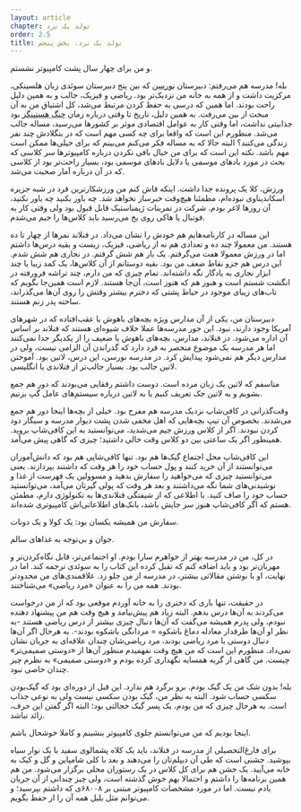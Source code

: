 ```yaml
---
layout: article
chapter: تولد یک نرد
order: 2.5
title: تولد یک نرد، بخش پنجم
---
```



و من برای چهار سال پشت کامپیوتر نشستم. 

بله!‌ مدرسه هم می‌رفتم: دبیرستان <abbr title=" Norssen">نورسن</abbr > که بین پنج دبیرستان سوئدی زبان هلسینکی، مرکزیت داشت و از همه به خانه من نزدیک‌تر بود. ریاضی و فیزیک، جالب و به همین دلیل راحت بودند. اما همین که درسی به حفظ کردن مرتبط می‌شد، کل اشتیاق من به آن مبحث از بین می‌رفت. به همین دلیل، تاریخ تا وقتی درباره زمان <abbr title=" Battle of Hastings">جنگ هستینگز</abbr > بود جذابیتی نداشت، اما وقتی کار به عوامل اقتصادی موثر بر کشورها می‌رسید، مساله جالب می‌شد. منظورم این است که واقعا برای چه کسی مهم است که در بنگلادش چند نفر زندگی می‌کنند؟ البته حالا که به مساله فکر می‌کنم می‌بینم که برای خیلی‌ها ممکن است مهم باشد. نکته این است که برای من خیال بافی نکردن درباره کامپیوترها سر کلاسی که بحث در مورد بادهای موسمی یا دلایل بادهای موسمی بود، بسیار راحت‌تر بود از کلاسی که در آن درباره آمار صحبت می‌شد.

ورزش، کلا یک پرونده جدا داشت. اینکه فاش کنم من ورزشکارترین  فرد در شبه جزیره اسکاندیناوی نبوده‌ام، مطمئنا هیچ‌وقت خبرساز نخواهد شد. چه باور بکنید چه باور نکنید، آن روزها لاغر بودم. شرکت در تمرینات ژیمناستیک قابل قبول بود ولی وقتی کار به فوتبال یا هاکی روی یخ می‌رسید باید کلاس‌ها را جیم‌ می‌شدم. 

این مساله در کارنامه‌هایم هم خودش را نشان می‌داد. در فنلاند نمر‌ها از چهار تا ده هستند. من معمولا چند ده و تعدادی هم نه از ریاضی، فیزیک، زیست و بقیه درس‌ها داشتم اما در ورزش معمولا هفت می‌گرفتم. یک بار هم شش گرفتم. در نجاری هم شش شدم. این درس هم جزو نقاط ضعف من بود. بقیه دوستانم از آن کلاس‌ها، یک کمد زیبا یا چند ابزار نجاری به یادگار نگه‌ داشته‌اند. تمام چیزی که من دارم، چند تراشه فرورفته در انگشت شستم است و هنوز هم که هنوز است، آن‌جا هستند. لازم است همین‌جا بگویم که تاب‌های زیبای موجود در حیاط پشتی که دخترم بیشتر وقتش را روی آن‌ها می‌گذراند، ساخته پدر زنم هستند. 

دبیرستان من، یکی از آن مدارس ويژه بچه‌های باهوش یا عقب‌افتاده که در شهرهای آمریکا وجود دارند، نبود. این جور مدرسه‌ها عملا خلاف شیوه‌ای هستند که فنلاند بر اساس آن اداره می‌شود. در فنلاند، مدارس، بچه‌های باهوش یا ضعیف را از یکدیگر جدا نمی‌کنند اما هر مدرسه یک موضوع منحصر به فرد دارد که گذراندن آن الزامی نیست، ولی در مدارس دیگر هم نمی‌شود پیدایش کرد. در مدرسه نورسن، این درس، لاتین بود. آموختن لاتین جالب بود. بسیار جالب‌تر از فنلاندی یا انگلیسی. 

متاسفم که لاتین یک زبان مرده است. دوست داشتم رفقایی می‌بودند که دور هم جمع بشویم و به لاتین جک تعریف کنیم یا به لاتین درباره سیستم‌های عامل گپ بزنیم. 

وقت‌گذرانی در کافی‌شاپ نزدیک مدرسه هم مفرح بود. خیلی از بچه‌ها اینجا دور هم جمع می‌شدند. بخصوص آن‌ تیپ‌ بچه‌هایی که اهل مخفی شدن پشت دیوار مدرسه و سیگار دود کردن نبودند. اگر از کلاس ورزش جیم می‌شدید، می‌توانستید به این کافی‌شاپ بروید. همینطور اگر یک ساعتی بین دو کلاس وقت خالی داشتید؛ چیزی که گاهی پیش می‌آمد. 

این کافی‌شاپ محل اجتماع گیک‌ها هم بود. تنها کافی‌شاپی هم بود که دانش‌آموزان می‌توانستند از آن خرید کنند و پول حساب خود را هر وقت که داشتند بپردازند. یعنی می‌توانستید چیزی که می‌خواهید را سفارش بدهید و مسوولین یک فهرست از غذا و نوشیدنی‌های شما نگه می‌داشتند و بعد هر وقت که پولی گیرتان می‌آمد، می‌توانستید حساب خود را صاف کنید. با اطلاعی که از شیفتگی فنلاندی‌ها به تکنولوژی دارم، مطمئن هستم که اگر کافی‌شاپ هنوز سر جایش باشد، بانک‌های اطلاعاتی‌اش کامپیوتری شده‌اند. 

سفارش من همیشه یکسان بود: یک کولا و یک دونات. 

جوان و بی‌توجه به غذاهای سالم. 

در کل، من در مدرسه بهتر از خواهرم سارا بودم. او اجتماعی‌تر، قابل نگاه‌کردن‌تر و مهربان‌تر بود و باید اضافه کنم که تقبل کرده این کتاب را به سوئدی ترجمه کند. اما در نهایت، او با نوشتن مقالاتی بیشتر، در مدرسه از من جلو زد. علاقمندی‌های من محدودتر بودند. همه من را به عنوان «مرد ریاضی» می‌شناختند. 

در حقیقت، تنها باری که دختری را به خانه آوردم موقعی بود که از من درخواست می‌کردند به آن‌ها درس بدهم. البته زیاد هم پیش‌نیامد و هیچ وقت هم من پیشنهاد دهنده نبودم، ولی پدرم همیشه می‌گفت که آن‌ها دنبال چیزی بیشتر از درس ریاضی هستند -به نظر او آن‌ها طرفدار معادله دماغ باشکوه = مردانگی باشکوه بودند-. به هرحال اگر آن‌ها دنبال دوستی با مرد ریاضی بودند، مرد ریاضی‌شان چندان علاقه‌ای به جریان نشان نمی‌داد. منظورم این است که من هیچ وقت نفهمیدم منظور آن‌ها از «دوستی صمیمی‌تر» چیست. من گاهی از گربه همسایه نگهداری کرده بودم و «دوستی صمیمی» به نظرم چیز چندان خاصی نبود. 

بله! بدون شک من یک گیک بودم. برو برگرد هم ندارد. این قبل از دوره‌ای بود که گیک‌بودن سکسی حساب شود. البته به نظر من، گیک بودن سکسی نیست ولی به نوعی جذاب است. به هرحال چیزی که من بودم، یک پسر گیک خجالتی بود؛ البته اگر گفتن این حرف، زائد نباشد. 

اینجا بودیم که من می‌توانستم جلوی کامپیوتر بنشینم و کاملا خوشحال باشم. 

برای فارغ‌التحصیلی از مدرسه در فنلاند، باید یک کلاه پشمالوی سفید با یک نوار سیاه بپوشید. جشنی است که طی آن دیپلم‌تان را می‌دهند و بعد با کلی شامپاین و گل و کیک به خانه می‌آیید. یک جشن هم برای کل کلاس در یک رستوران محلی برگزار می‌شود. من هم همین برنامه‌ها را داشتم و احتمالا بهم خوش گذشته است، ولی چیز چندانی از آن جریان یادم نیست. اما در مورد مشخصات کامپیوتر مبتنی بر ۶۸۰۰۸ی که داشتم بپرسید؛ و می‌توانم مثل بلبل همه آن‌ را از حفظ بگویم. 
